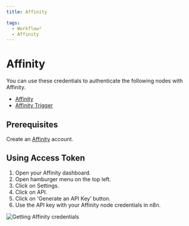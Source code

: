 ```yaml
---
title: Affinity

tags:
  - Workflow²
  - Affinity
---
```


# Affinity

You can use these credentials to authenticate the following nodes with Affinity.
- [Affinity](/workflow/integrations/nodes/n8n-nodes-base.affinity/)
- [Affinity Trigger](//workflow/integrations/trigger-nodes/n8n-nodes-base.affinityTrigger/)



## Prerequisites

Create an [Affinity](https://www.affinity.co/) account.

## Using Access Token

1. Open your Affinity dashboard.
2. Open hamburger menu on the top left.
3. Click on Settings.
4. Click on API.
5. Click on 'Generate an API Key’ button.
6. Use the API key with your Affinity node credentials in n8n.


![Getting Affinity credentials](/_images/integrations/credentials/affinity/using-access-token.gif)
